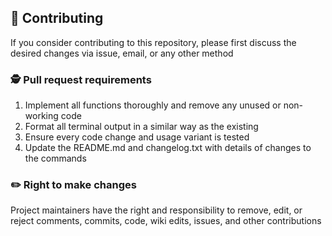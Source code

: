 ## 💬 Contributing

If you consider contributing to this repository, please first discuss the desired changes via issue, email, or any other method

### 🕵️‍ Pull request requirements

1. Implement all functions thoroughly and remove any unused or non-working code
2. Format all terminal output in a similar way as the existing
3. Ensure every code change and usage variant is tested
4. Update the README.md and changelog.txt with details of changes to the commands

### ✏️ Right to make changes

Project maintainers have the right and responsibility to remove, edit, or reject comments, commits, code, wiki edits, issues, and other contributions
